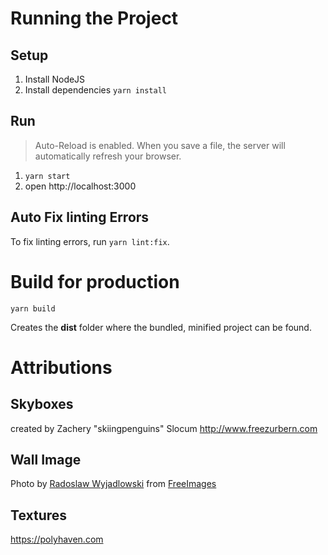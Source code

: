 # Running the Project

## Setup

1. Install NodeJS
2. Install dependencies `yarn install`

## Run

> Auto-Reload is enabled.
> When you save a file, the server will automatically refresh your browser.

1. `yarn start`
2. open http://localhost:3000

## Auto Fix linting Errors

To fix linting errors, run `yarn lint:fix`.

# Build for production

`yarn build`

Creates the **dist** folder where the bundled, minified project can be found.

# Attributions

## Skyboxes

created by Zachery "skiingpenguins" Slocum
http://www.freezurbern.com

## Wall Image

Photo by <a href="https://freeimages.com/photographer/xRaDx-43260">Radoslaw Wyjadlowski</a> from <a href="https://freeimages.com">FreeImages</a>

## Textures  

https://polyhaven.com
